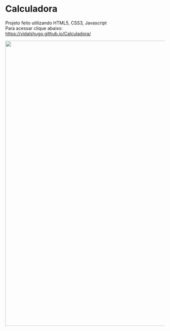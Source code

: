 # Calculadora

Projeto feito utilizando HTML5, CSS3, Javascript
<br>
Para acessar clique abaixo:
<br>
https://vidalshugo.github.io/Calculadora/

<div align="center">
<img src="https://user-images.githubusercontent.com/87623017/196829979-5abf4ee5-abe1-4a28-b229-5ffb7430fe5a.png" width="900px" /
</div>

